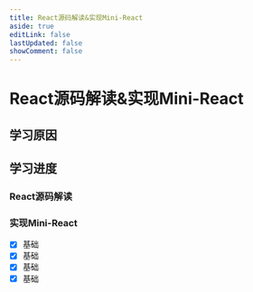 ```yaml
---
title: React源码解读&实现Mini-React
aside: true
editLink: false
lastUpdated: false
showComment: false
---
```


# React源码解读&实现Mini-React

## 学习原因

## 学习进度

### React源码解读

### 实现Mini-React
- [x] 基础
- [x] 基础
- [x] 基础
- [x] 基础
